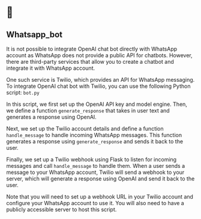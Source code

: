 # 🤖 
## Whatsapp_bot

It is not possible to integrate OpenAI chat bot directly with WhatsApp account as WhatsApp does not provide a public API for chatbots. However, there are third-party services that allow you to create a chatbot and integrate it with WhatsApp account.

One such service is Twilio, which provides an API for WhatsApp messaging. To integrate OpenAI chat bot with Twilio, you can use the following Python script: `bot.py`

In this script, we first set up the OpenAI API key and model engine. Then, we define a function `generate_response` that takes in user text and generates a response using OpenAI. 

Next, we set up the Twilio account details and define a function `handle_message` to handle incoming WhatsApp messages. This function generates a response using `generate_response` and sends it back to the user.

Finally, we set up a Twilio webhook using Flask to listen for incoming messages and call `handle_message` to handle them. When a user sends a message to your WhatsApp account, Twilio will send a webhook to your server, which will generate a response using OpenAI and send it back to the user.

Note that you will need to set up a webhook URL in your Twilio account and configure your WhatsApp account to use it. You will also need to have a publicly accessible server to host this script.
